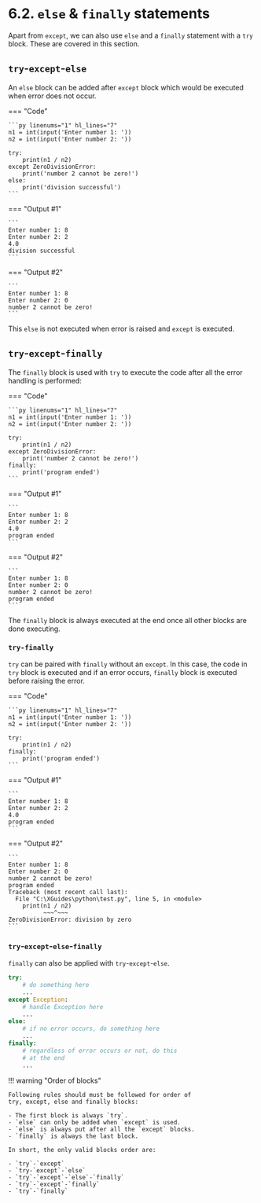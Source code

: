 # 6.2. `else` & `finally` statements
Apart from `except`, we can also use `else` and a `finally` statement
with a `try` block. These are covered in this section.

## `try`-`except`-`else`
An `else` block can be added after `except` block which would be executed
when error does not occur.

=== "Code"

    ```py linenums="1" hl_lines="7"
    n1 = int(input('Enter number 1: '))
    n2 = int(input('Enter number 2: '))

    try:
        print(n1 / n2)
    except ZeroDivisionError:
        print('number 2 cannot be zero!')
    else:
        print('division successful')
    ```

=== "Output #1"

    ```
    Enter number 1: 8
    Enter number 2: 2
    4.0
    division successful
    ```

=== "Output #2"

    ``` 
    Enter number 1: 8
    Enter number 2: 0
    number 2 cannot be zero!
    ```

This `else` is not executed when error is raised and `except` is executed.

## `try`-`except`-`finally`
The `finally` block is used with `try` to execute the code after all the
error handling is performed:

=== "Code"

    ```py linenums="1" hl_lines="7"
    n1 = int(input('Enter number 1: '))
    n2 = int(input('Enter number 2: '))

    try:
        print(n1 / n2)
    except ZeroDivisionError:
        print('number 2 cannot be zero!')
    finally:
        print('program ended')
    ```

=== "Output #1"

    ```
    Enter number 1: 8
    Enter number 2: 2
    4.0
    program ended
    ```

=== "Output #2"

    ``` 
    Enter number 1: 8
    Enter number 2: 0
    number 2 cannot be zero!
    program ended
    ```

The `finally` block is always executed at the end once all other blocks
are done executing.

### `try-finally`
`try` can be paired with `finally` without an `except`. In this case,
the code in `try` block is executed and if an error occurs, `finally`
block is executed before raising the error.

=== "Code"

    ```py linenums="1" hl_lines="7"
    n1 = int(input('Enter number 1: '))
    n2 = int(input('Enter number 2: '))

    try:
        print(n1 / n2)
    finally:
        print('program ended')
    ```

=== "Output #1"

    ```
    Enter number 1: 8
    Enter number 2: 2
    4.0
    program ended
    ```

=== "Output #2"

    ``` 
    Enter number 1: 8
    Enter number 2: 0
    number 2 cannot be zero!
    program ended
    Traceback (most recent call last):
      File "C:\XGuides\python\test.py", line 5, in <module>
        print(n1 / n2)
              ~~~^~~~
    ZeroDivisionError: division by zero
    ```

### `try`-`except`-`else`-`finally`
`finally` can also be applied with `try`-`except`-`else`.

```py
try:
    # do something here
    ...
except Exception:
    # handle Exception here
    ...
else:
    # if no error occurs, do something here
    ...
finally:
    # regardless of error occurs or not, do this
    # at the end
    ...
```

!!! warning "Order of blocks"

    Following rules should must be followed for order of
    try, except, else and finally blocks:

    - The first block is always `try`.
    - `else` can only be added when `except` is used.
    - `else` is always put after all the `except` blocks.
    - `finally` is always the last block.

    In short, the only valid blocks order are:

    - `try`-`except`
    - `try-`except`-`else`
    - `try`-`except`-`else`-`finally`
    - `try`-`except`-`finally`
    - `try`-`finally`

